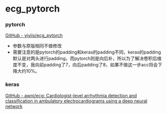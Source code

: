 # ecg_pytorch

### pytorch

[GitHub - yiyiis/ecg_pytorch](https://github.com/yiyiis/ecg_pytorch)

- 参数与原版相同不做修改
- 需要注意的是pytorch的padding和keras的padding不同，keras的padding默认是对两头进行padding，而pytorch则是向后补，所以为了解决卷积后维度不变，我向前padding了7，向后padding了8，如果不做这一步acc将会下降大约10%。



### keras

[GitHub - awni/ecg: Cardiologist-level arrhythmia detection and classification in ambulatory electrocardiograms using a deep neural network](https://github.com/awni/ecg)

